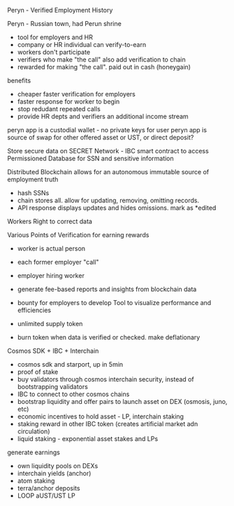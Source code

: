 Peryn - Verified Employment History

Peryn - Russian town, had Perun shrine

- tool for employers and HR
- company or HR individual can verify-to-earn
- workers don't participate
- verifiers who make "the call" also add verification to chain
- rewarded for making "the call". paid out in cash (honeygain)

benefits
- cheaper faster verification for employers
- faster response for worker to begin
- stop redudant repeated calls
- provide HR depts and verifiers an additional income stream

peryn app is a custodial wallet - no private keys for user
peryn app is source of swap for other offered asset or UST, or direct deposit?

Store secure data on SECRET Network - IBC smart contract to access
Permissioned Database for SSN and sensitive information

Distributed Blockchain allows for an autonomous immutable source of employment truth
- hash SSNs
- chain stores all. allow for updating, removing, omitting records. 
- API response displays updates and hides omissions. mark as *edited

Workers Right to correct data

Various Points of Verification for earning rewards
- worker is actual person
- each former employer "call"
- employer hiring worker
- generate fee-based reports and insights from blockchain data

- bounty for employers to develop Tool to visualize performance and efficiencies

- unlimited supply token
- burn token when data is verified or checked. make deflationary

Cosmos SDK + IBC + Interchain
- cosmos sdk and starport, up in 5min
- proof of stake
- buy validators through cosmos interchain security, instead of bootstrapping validators
- IBC to connect to other cosmos chains
- bootstrap liquidity and offer pairs to launch asset on DEX (osmosis, juno, etc)
- economic incentives to hold asset - LP, interchain staking
- staking reward in other IBC token (creates artificial market adn circulation)
- liquid staking - exponential asset stakes and LPs

generate earnings
- own liquidity pools on DEXs
- interchain yields (anchor)
- atom staking
- terra/anchor deposits
- LOOP aUST/UST LP